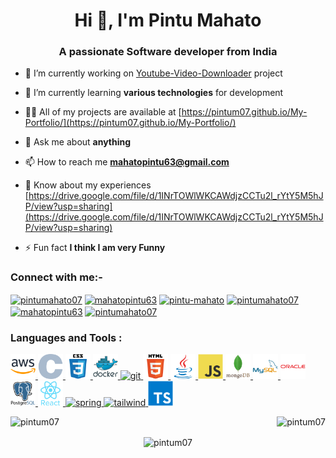 <h1 align="center">Hi 👋, I'm Pintu Mahato</h1>
<h3 align="center">A passionate Software developer from India</h3>

- 🔭 I’m currently working on  [Youtube-Video-Downloader](https://github.com/PintuM07/Youtube-Video-Downloader) project

- 🌱 I’m currently learning **various technologies** for development

- 👨‍💻 All of my projects are available at  [https://pintum07.github.io/My-Portfolio/](https://pintum07.github.io/My-Portfolio/)

- 💬 Ask me about **anything**

- 📫 How to reach me  **mahatopintu63@gmail.com**

- 📄 Know about my experiences [https://drive.google.com/file/d/1INrTOWlWKCAWdjzCCTu2l_rYtY5M5hJP/view?usp=sharing](https://drive.google.com/file/d/1INrTOWlWKCAWdjzCCTu2l_rYtY5M5hJP/view?usp=sharing)

- ⚡ Fun fact **I think I am very Funny**

<h3 align="left">Connect with me:-</h3>
<p align="left">
<a href="https://twitter.com/pintumahato07" target="blank"><img align="center" src="https://raw.githubusercontent.com/rahuldkjain/github-profile-readme-generator/master/src/images/icons/Social/twitter.svg" alt="pintumahato07" height="30" width="40" /></a>
<a href="https://linkedin.com/in/mahatopintu63" target="blank"><img align="center" src="https://raw.githubusercontent.com/rahuldkjain/github-profile-readme-generator/master/src/images/icons/Social/linked-in-alt.svg" alt="mahatopintu63" height="30" width="40" /></a>
<a href="https://stackoverflow.com/users/pintu-mahato" target="blank"><img align="center" src="https://raw.githubusercontent.com/rahuldkjain/github-profile-readme-generator/master/src/images/icons/Social/stack-overflow.svg" alt="pintu-mahato" height="30" width="40" /></a>
<a href="https://instagram.com/pintumahato07" target="blank"><img align="center" src="https://raw.githubusercontent.com/rahuldkjain/github-profile-readme-generator/master/src/images/icons/Social/instagram.svg" alt="pintumahato07" height="30" width="40" /></a>
<a href="https://www.hackerrank.com/mahatopintu63" target="blank"><img align="center" src="https://raw.githubusercontent.com/rahuldkjain/github-profile-readme-generator/master/src/images/icons/Social/hackerrank.svg" alt="mahatopintu63" height="30" width="40" /></a>
<a href="https://www.leetcode.com/pintumahato07" target="blank"><img align="center" src="https://raw.githubusercontent.com/rahuldkjain/github-profile-readme-generator/master/src/images/icons/Social/leet-code.svg" alt="pintumahato07" height="30" width="40" /></a>
</p>

<h3 align="left">Languages and Tools : </h3>
<p align="left"> <a href="https://aws.amazon.com" target="_blank" rel="noreferrer"> <img src="https://raw.githubusercontent.com/devicons/devicon/master/icons/amazonwebservices/amazonwebservices-original-wordmark.svg" alt="aws" width="40" height="40"/> </a> <a href="https://www.cprogramming.com/" target="_blank" rel="noreferrer"> <img src="https://raw.githubusercontent.com/devicons/devicon/master/icons/c/c-original.svg" alt="c" width="40" height="40"/> </a> <a href="https://www.w3schools.com/css/" target="_blank" rel="noreferrer"> <img src="https://raw.githubusercontent.com/devicons/devicon/master/icons/css3/css3-original-wordmark.svg" alt="css3" width="40" height="40"/> </a> <a href="https://www.docker.com/" target="_blank" rel="noreferrer"> <img src="https://raw.githubusercontent.com/devicons/devicon/master/icons/docker/docker-original-wordmark.svg" alt="docker" width="40" height="40"/> </a> <a href="https://git-scm.com/" target="_blank" rel="noreferrer"> <img src="https://www.vectorlogo.zone/logos/git-scm/git-scm-icon.svg" alt="git" width="40" height="40"/> </a> <a href="https://www.w3.org/html/" target="_blank" rel="noreferrer"> <img src="https://raw.githubusercontent.com/devicons/devicon/master/icons/html5/html5-original-wordmark.svg" alt="html5" width="40" height="40"/> </a> <a href="https://www.java.com" target="_blank" rel="noreferrer"> <img src="https://raw.githubusercontent.com/devicons/devicon/master/icons/java/java-original.svg" alt="java" width="40" height="40"/> </a> <a href="https://developer.mozilla.org/en-US/docs/Web/JavaScript" target="_blank" rel="noreferrer"> <img src="https://raw.githubusercontent.com/devicons/devicon/master/icons/javascript/javascript-original.svg" alt="javascript" width="40" height="40"/> </a> <a href="https://www.mongodb.com/" target="_blank" rel="noreferrer"> <img src="https://raw.githubusercontent.com/devicons/devicon/master/icons/mongodb/mongodb-original-wordmark.svg" alt="mongodb" width="40" height="40"/> </a> <a href="https://www.mysql.com/" target="_blank" rel="noreferrer"> <img src="https://raw.githubusercontent.com/devicons/devicon/master/icons/mysql/mysql-original-wordmark.svg" alt="mysql" width="40" height="40"/> </a> <a href="https://www.oracle.com/" target="_blank" rel="noreferrer"> <img src="https://raw.githubusercontent.com/devicons/devicon/master/icons/oracle/oracle-original.svg" alt="oracle" width="40" height="40"/> </a> <a href="https://www.postgresql.org" target="_blank" rel="noreferrer"> <img src="https://raw.githubusercontent.com/devicons/devicon/master/icons/postgresql/postgresql-original-wordmark.svg" alt="postgresql" width="40" height="40"/> </a> <a href="https://reactjs.org/" target="_blank" rel="noreferrer"> <img src="https://raw.githubusercontent.com/devicons/devicon/master/icons/react/react-original-wordmark.svg" alt="react" width="40" height="40"/> </a> <a href="https://spring.io/" target="_blank" rel="noreferrer"> <img src="https://www.vectorlogo.zone/logos/springio/springio-icon.svg" alt="spring" width="40" height="40"/> </a> <a href="https://tailwindcss.com/" target="_blank" rel="noreferrer"> <img src="https://www.vectorlogo.zone/logos/tailwindcss/tailwindcss-icon.svg" alt="tailwind" width="40" height="40"/> </a> <a href="https://www.typescriptlang.org/" target="_blank" rel="noreferrer"> <img src="https://raw.githubusercontent.com/devicons/devicon/master/icons/typescript/typescript-original.svg" alt="typescript" width="40" height="40"/> </a> </p>

<p align="center"><img align="left" src="https://github-readme-stats.vercel.app/api/top-langs?username=pintum07&show_icons=true&locale=en&layout=compact" alt="pintum07" /></p>

<p align="center">&nbsp;<img align="right" src="https://github-readme-stats.vercel.app/api?username=pintum07&show_icons=true&locale=en" alt="pintum07" /></p>

<p align="center"><img align="center" src="https://github-readme-streak-stats.herokuapp.com/?user=pintum07&" alt="pintum07" /></p>
